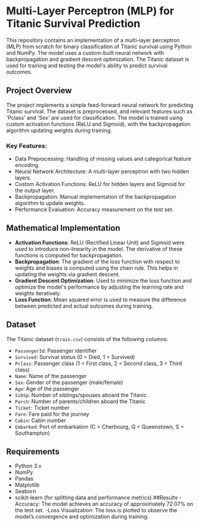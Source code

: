 # Multi-Layer Perceptron (MLP) for Titanic Survival Prediction

This repository contains an implementation of a multi-layer perceptron (MLP) from scratch for binary classification of Titanic survival using Python and NumPy. The model uses a custom-built neural network with backpropagation and gradient descent optimization. The Titanic dataset is used for training and testing the model's ability to predict survival outcomes.

## Project Overview

The project implements a simple feed-forward neural network for predicting Titanic survival. The dataset is preprocessed, and relevant features such as 'Pclass' and 'Sex' are used for classification. The model is trained using custom activation functions (ReLU and Sigmoid), with the backpropagation algorithm updating weights during training.

### Key Features:
- Data Preprocessing: Handling of missing values and categorical feature encoding.
- Neural Network Architecture: A multi-layer perceptron with two hidden layers.
- Custom Activation Functions: ReLU for hidden layers and Sigmoid for the output layer.
- Backpropagation: Manual implementation of the backpropagation algorithm to update weights.
- Performance Evaluation: Accuracy measurement on the test set.

## Mathematical Implementation

- **Activation Functions**: ReLU (Rectified Linear Unit) and Sigmoid were used to introduce non-linearity in the model. The derivative of these functions is computed for backpropagation.
- **Backpropagation**: The gradient of the loss function with respect to weights and biases is computed using the chain rule. This helps in updating the weights via gradient descent.
- **Gradient Descent Optimization**: Used to minimize the loss function and optimize the model's performance by adjusting the learning rate and weights iteratively.
- **Loss Function**: Mean squared error is used to measure the difference between predicted and actual outcomes during training.

## Dataset

The Titanic dataset (`train.csv`) consists of the following columns:

- `PassengerId`: Passenger identifier
- `Survived`: Survival status (0 = Died, 1 = Survived)
- `Pclass`: Passenger class (1 = First class, 2 = Second class, 3 = Third class)
- `Name`: Name of the passenger
- `Sex`: Gender of the passenger (male/female)
- `Age`: Age of the passenger
- `SibSp`: Number of siblings/spouses aboard the Titanic
- `Parch`: Number of parents/children aboard the Titanic
- `Ticket`: Ticket number
- `Fare`: Fare paid for the journey
- `Cabin`: Cabin number
- `Embarked`: Port of embarkation (C = Cherbourg, Q = Queenstown, S = Southampton)

## Requirements

- Python 3.x
- NumPy
- Pandas
- Matplotlib
- Seaborn
- scikit-learn (for splitting data and performance metrics)
##Results
-Accuracy: The model achieves an accuracy of approximately 72.07% on the test set.
-Loss Visualization: The loss is plotted to observe the model’s convergence and optimization during training.

